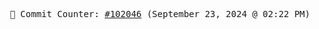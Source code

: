 <p align="center">
    <samp>
        📮 Commit Counter: <a href="https://github.com/Javascript-void0/Javascript-void0/commits/main">#102046</a> (September 23, 2024 @ 02:22 PM)
    </samp>
</p>